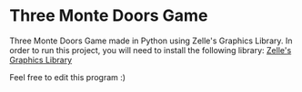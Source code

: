 # Three Monte Doors Game
Three Monte Doors Game made in Python using Zelle's Graphics Library. In order to run this project, you will need to install the following library: [Zelle's Graphics Library](http://mcsp.wartburg.edu/zelle/python/graphics.py)

Feel free to edit this program :)
